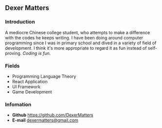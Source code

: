 ## **Dexer Matters**  
### Introduction
A mediocre Chinese college student, who attempts to make a difference with the codes he keeps writing. I have been doing around computer programming since I was in primary school and dived in a variety of field of development. I think it's more appropriate to regard it as fun instead of self-proving. _Coding is fun_.
### Fields
- Programming Language Theory
- React Application
- UI Framework
- Game Development
### Infomation
- **Github** <https://github.com/DexerMatters>  
- **E-mail** dexermatters@gmail.com
